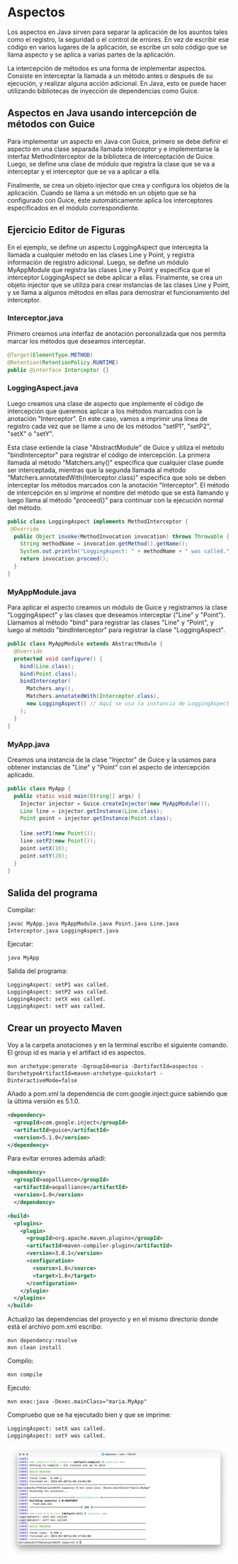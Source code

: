 # Aspectos

Los aspectos en Java sirven para separar la aplicación de los asuntos tales como el registro, la seguridad o el control de errores. En vez de escribir ese código en varios lugares de la aplicación, se escribe un solo código que se llama aspecto y se aplica a varias partes de la aplicación.

La intercepción de métodos es una forma de implementar aspectos. Consiste en interceptar la llamada a un método antes o después de su ejecución, y realizar alguna acción adicional. En Java, esto se puede hacer utilizando bibliotecas de inyección de dependencias como Guice.

## Aspectos en Java usando intercepción de métodos con Guice

Para implementar un aspecto en Java con Guice, primero se debe definir el aspecto en una clase separada llamada interceptor y e implementarse la interfaz MethodInterceptor de la biblioteca de interceptación de Guice. Luego, se define una clase de módulo que registra la clase que se va a interceptar y el interceptor que se va a aplicar a ella.

Finalmente, se crea un objeto injector que crea y configura los objetos de la aplicación. Cuando se llama a un método en un objeto que se ha configurado con Guice, éste automáticamente aplica los interceptores especificados en el módulo correspondiente.

## Ejercicio Editor de Figuras

En el ejemplo, se define un aspecto LoggingAspect que intercepta la llamada a cualquier método en las clases Line y Point, y registra información de registro adicional. Luego, se define un módulo MyAppModule que registra las clases Line y Point y especifica que el interceptor LoggingAspect se debe aplicar a ellas. Finalmente, se crea un objeto injector que se utiliza para crear instancias de las clases Line y Point, y se llama a algunos métodos en ellas para demostrar el funcionamiento del interceptor.

### Interceptor.java

Primero creamos una interfaz de anotación personalizada que nos permita marcar los métodos que deseamos interceptar.

```java
@Target(ElementType.METHOD)
@Retention(RetentionPolicy.RUNTIME)
public @interface Interceptor {}
```

### LoggingAspect.java

Luego creamos una clase de aspecto que implemente el código de intercepción que queremos aplicar a los métodos marcados con la anotación "Interceptor". En este caso, vamos a imprimir una línea de registro cada vez que se llame a uno de los métodos "setP1", "setP2", "setX" o "setY".

Esta clase extiende la clase "AbstractModule" de Guice y utiliza el método "bindInterceptor" para registrar el código de intercepción. La primera llamada al método "Matchers.any()" especifica que cualquier clase puede ser interceptada, mientras que la segunda llamada al método "Matchers.annotatedWith(Interceptor.class)" especifica que solo se deben interceptar los métodos marcados con la anotación "Interceptor". El método de intercepción en sí imprime el nombre del método que se está llamando y luego llama al método "proceed()" para continuar con la ejecución normal del método.

```java
public class LoggingAspect implements MethodInterceptor {
 @Override 
  public Object invoke(MethodInvocation invocation) throws Throwable {
    String methodName = invocation.getMethod().getName();
    System.out.println("LoggingAspect: " + methodName + " was called.");
    return invocation.proceed();
  }
}

```

### MyAppModule.java

Para aplicar el aspecto creamos un módulo de Guice y registramos la clase "LoggingAspect" y las clases que deseamos interceptar ("Line" y "Point"). Llamamos al método "bind" para registrar las clases "Line" y "Point", y luego al método "bindInterceptor" para registrar la clase "LoggingAspect".

```java
public class MyAppModule extends AbstractModule {
  @Override
  protected void configure() {
    bind(Line.class);
    bind(Point.class);
    bindInterceptor(
      Matchers.any(),
      Matchers.annotatedWith(Interceptor.class),
      new LoggingAspect() // Aquí se usa la instancia de LoggingAspect
    );
  }
}
```

### MyApp.java

Creamos una instancia de la clase "Injector" de Guice y la usamos para obtener instancias de "Line" y "Point" con el aspecto de intercepción aplicado.

```java
public class MyApp {
  public static void main(String[] args) {
    Injector injector = Guice.createInjector(new MyAppModule());
    Line line = injector.getInstance(Line.class);
    Point point = injector.getInstance(Point.class);

    line.setP1(new Point());
    line.setP2(new Point());
    point.setX(10);
    point.setY(20);
  }
}
```

## Salida del programa

Compilar:
```console
javac MyApp.java MyAppModule.java Point.java Line.java Interceptor.java LoggingAspect.java
```

Ejecutar:
```console
java MyApp
```

Salida del programa:
```console
LoggingAspect: setP1 was called.
LoggingAspect: setP2 was called.
LoggingAspect: setX was called.
LoggingAspect: setY was called.
```

## Crear un proyecto Maven

Voy a la carpeta anotaciones y en la terminal escribo el siguiente comando. El group id es maria y el artifact id es aspectos.

```console
mvn archetype:generate -DgroupId=maria -DartifactId=aspectos -DarchetypeArtifactId=maven-archetype-quickstart -DinteractiveMode=false
```

Añado a pom.xml la dependencia de com.google.inject:guice sabiendo que la última versión es 5.1.0.

```pom.xml
<dependency>
  <groupId>com.google.inject</groupId>
  <artifactId>guice</artifactId>
  <version>5.1.0</version>
</dependency>
```
Para evitar errores además añadí:

```pom.xml
<dependency>
  <groupId>aopalliance</groupId>
  <artifactId>aopalliance</artifactId>
  <version>1.0</version>
  </dependency>
```

```pom.xml
<build>
  <plugins>
    <plugin>
      <groupId>org.apache.maven.plugins</groupId>
      <artifactId>maven-compiler-plugin</artifactId>
      <version>3.8.1</version>
      <configuration>
        <source>1.8</source>
        <target>1.8</target>
      </configuration>
    </plugin>
  </plugins>
</build>
```

Actualizo las dependencias del proyecto y en el mismo directorio donde está el archivo pom.xml escribo:

```console
mvn dependency:resolve
mvn clean install 
```

Compilo:

```console
mvn compile 
```

Ejecuto:

```console
mvn exec:java -Dexec.mainClass="maria.MyApp"
```

Compruebo que se ha ejecutado bien y que se imprime:
```console
LoggingAspect: setX was called.
LoggingAspect: setY was called.
```

![w:640](funciona.png)

